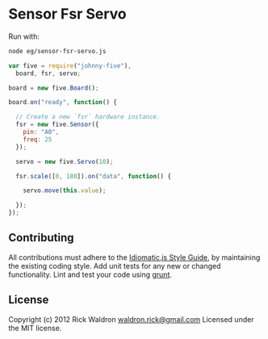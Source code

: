 # Sensor Fsr Servo

Run with:
```bash
node eg/sensor-fsr-servo.js
```


```javascript
var five = require("johnny-five"),
  board, fsr, servo;

board = new five.Board();

board.on("ready", function() {

  // Create a new `fsr` hardware instance.
  fsr = new five.Sensor({
    pin: "A0",
    freq: 25
  });

  servo = new five.Servo(10);

  fsr.scale([0, 180]).on("data", function() {

    servo.move(this.value);

  });
});

```













## Contributing
All contributions must adhere to the [Idiomatic.js Style Guide](https://github.com/rwldrn/idiomatic.js),
by maintaining the existing coding style. Add unit tests for any new or changed functionality. Lint and test your code using [grunt](https://github.com/cowboy/grunt).

## License
Copyright (c) 2012 Rick Waldron <waldron.rick@gmail.com>
Licensed under the MIT license.
